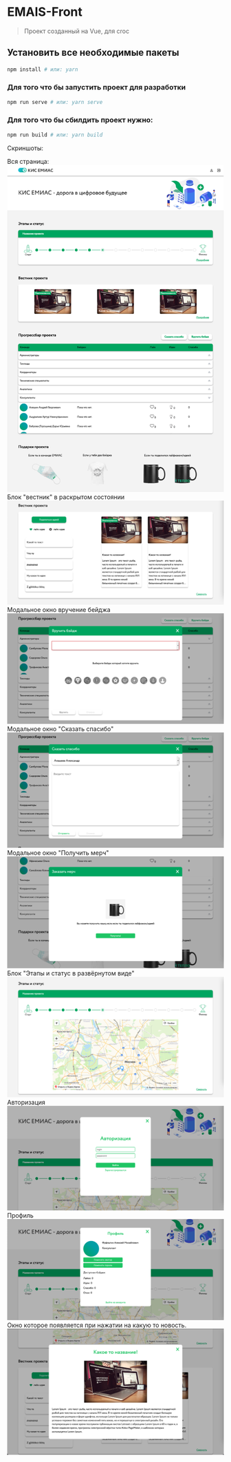# EMAIS-Front

> Проект созданный на Vue, для сroc

## Установить все необходимые пакеты 
```sh
npm install # или: yarn
```

### Для того что бы запустить проект для разработки

```sh
npm run serve # или: yarn serve
```

### Для того что бы сбилдить проект нужно:
```sh
npm run build # или: yarn build
```

Скриншоты:


Вся страница:
![1](./images/1.png)
Блок "вестник" в раскрытом состоянии
![2](./images/2.png)
Модальное окно вручение бейджа
![3](./images/3.png)
Модальное окно "Сказать спасибо"
![4](./images/4.png)
Модальное окно "Получить мерч"
![5](./images/5.png)
Блок "Этапы и статус в развёрнутом виде"
![6](./images/6.png)
Авторизация
![7](./images/7.png)
Профиль
![8](./images/8.png)
Окно которое появляется при нажатии на какую то новость.
![9](./images/9.png)
